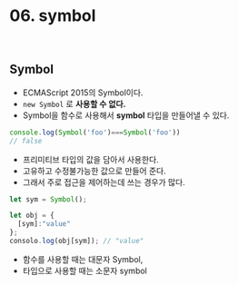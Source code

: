 # 06. symbol

<br>

## Symbol
- ECMAScript 2015의 Symbol이다.
- `new Symbol` 로 **사용할 수 없다.**
- Symbol을 함수로 사용해서 **symbol** 타입을 만들어낼 수 있다.

```ts
console.log(Symbol('foo')===Symbol('foo')) 
// false
```

- 프리미티브 타입의 값을 담아서 사용한다.
- 고유하고 수정불가능한 값으로 만들어 준다.
- 그래서 주로 접근을 제어하는데 쓰는 경우가 많다.

```ts
let sym = Symbol();

let obj = {
  [sym]:"value"
};
consolo.log(obj[sym]); // "value"

```
- 함수를 사용할 때는 대문자 Symbol,
- 타입으로 사용할 때는 소문자 symbol


<br>
